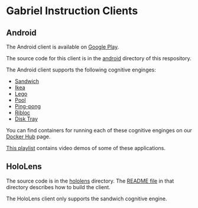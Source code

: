 # Gabriel Instruction Clients

## Android

The Android client is available on
[Google Play](https://play.google.com/store/apps/details?id=edu.cmu.cs.gabrielclient).

The source code for this client is in the [android](android) directory of this
respository.

The Android client supports the following cognitive enginges:
* [Sandwich](https://github.com/cmusatyalab/gabriel-sandwich)
* [Ikea](https://github.com/cmusatyalab/gabriel-ikea)
* [Lego](https://github.com/cmusatyalab/gabriel-lego)
* [Pool](https://github.com/cmusatyalab/gabriel-pool)
* [Ping-pong](https://github.com/cmusatyalab/gabriel-pingpong)
* [Ribloc](https://github.com/cmusatyalab/gabriel-ribloc)
* [Disk Tray](https://github.com/cmusatyalab/gabriel-disk-tray)

You can find containers for running each of these cognitive enginges on our
[Docker Hub](https://hub.docker.com/r/cmusatyalab) page.

[This playlist](http://goo.gl/02m0nL) contains video demos of some of these
applications.

## HoloLens

The source code is in the [hololens](hololens) directory. The
[README file](hololens/README.md) in that directory describes how to build the
client.

The HoloLens client only supports the sandwich cognitive engine.
